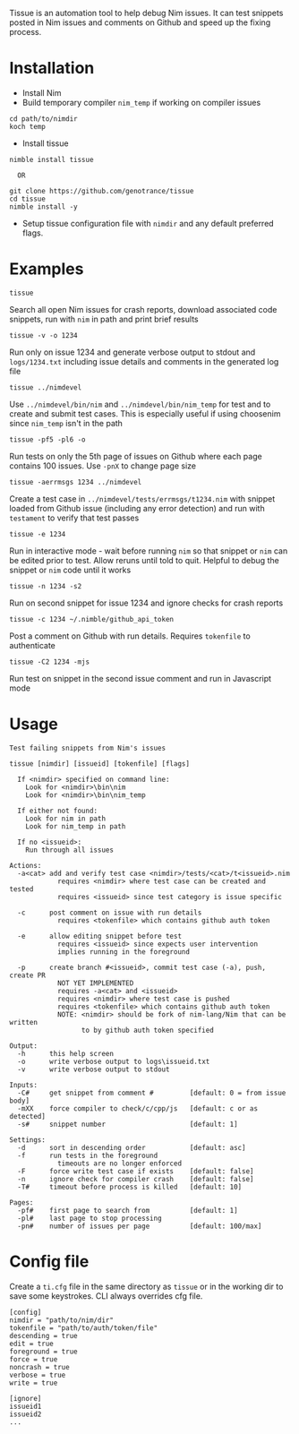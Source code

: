 Tissue is an automation tool to help debug Nim issues. It can test snippets
posted in Nim issues and comments on Github and speed up the fixing process.

# Installation

- Install Nim
- Build temporary compiler `nim_temp` if working on compiler issues

```
cd path/to/nimdir
koch temp
```

- Install tissue

```
nimble install tissue

  OR

git clone https://github.com/genotrance/tissue
cd tissue
nimble install -y
```

- Setup tissue configuration file with `nimdir` and any default preferred flags.

# Examples

```
tissue
```
Search all open Nim issues for crash reports, download associated code snippets,
run with `nim` in path and print brief results

```
tissue -v -o 1234
```
Run only on issue 1234 and generate verbose output to stdout and `logs/1234.txt`
including issue details and comments in the generated log file

```
tissue ../nimdevel
```
Use `../nimdevel/bin/nim` and `../nimdevel/bin/nim_temp` for test and to create
and submit test cases. This is especially useful if using choosenim since `nim_temp`
isn't in the path

```
tissue -pf5 -pl6 -o
```
Run tests on only the 5th page of issues on Github where each page contains 100
issues. Use `-pnX` to change page size

```
tissue -aerrmsgs 1234 ../nimdevel
```
Create a test case in `../nimdevel/tests/errmsgs/t1234.nim` with snippet loaded
from Github issue (including any error detection) and run with `testament` to
verify that test passes

```
tissue -e 1234
```
Run in interactive mode - wait before running `nim` so that snippet or `nim` can
be edited prior to test. Allow reruns until told to quit. Helpful to debug the
snippet or `nim` code until it works

```
tissue -n 1234 -s2
```
Run on second snippet for issue 1234 and ignore checks for crash reports

```
tissue -c 1234 ~/.nimble/github_api_token
```
Post a comment on Github with run details. Requires `tokenfile` to authenticate

```
tissue -C2 1234 -mjs
```
Run test on snippet in the second issue comment and run in Javascript mode

# Usage

```
Test failing snippets from Nim's issues

tissue [nimdir] [issueid] [tokenfile] [flags]

  If <nimdir> specified on command line:
    Look for <nimdir>\bin\nim
    Look for <nimdir>\bin\nim_temp

  If either not found:
    Look for nim in path
    Look for nim_temp in path

  If no <issueid>:
    Run through all issues

Actions:
  -a<cat> add and verify test case <nimdir>/tests/<cat>/t<issueid>.nim
            requires <nimdir> where test case can be created and tested
            requires <issueid> since test category is issue specific

  -c      post comment on issue with run details
            requires <tokenfile> which contains github auth token

  -e      allow editing snippet before test
            requires <issueid> since expects user intervention
            implies running in the foreground

  -p      create branch #<issueid>, commit test case (-a), push, create PR
            NOT YET IMPLEMENTED
            requires -a<cat> and <issueid>
            requires <nimdir> where test case is pushed
            requires <tokenfile> which contains github auth token
            NOTE: <nimdir> should be fork of nim-lang/Nim that can be written
                  to by github auth token specified

Output:
  -h      this help screen
  -o      write verbose output to logs\issueid.txt
  -v      write verbose output to stdout

Inputs:
  -C#     get snippet from comment #         [default: 0 = from issue body]
  -mXX    force compiler to check/c/cpp/js   [default: c or as detected]
  -s#     snippet number                     [default: 1]

Settings:
  -d      sort in descending order           [default: asc]
  -f      run tests in the foreground
            timeouts are no longer enforced
  -F      force write test case if exists    [default: false]
  -n      ignore check for compiler crash    [default: false]
  -T#     timeout before process is killed   [default: 10]

Pages:
  -pf#    first page to search from          [default: 1]
  -pl#    last page to stop processing
  -pn#    number of issues per page          [default: 100/max]
```

# Config file

Create a `ti.cfg` file in the same directory as `tissue` or in the working dir
to save some keystrokes. CLI always overrides cfg file.

```
[config]
nimdir = "path/to/nim/dir"
tokenfile = "path/to/auth/token/file"
descending = true
edit = true
foreground = true
force = true
noncrash = true
verbose = true
write = true

[ignore]
issueid1
issueid2
...
```
